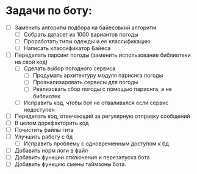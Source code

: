 # Задачи по боту:
- [ ] Заменить алгоритм подбора на байесовкий алгоритм
    - [ ] Собрать датасет из 1000 вариантов погоды
    - [ ] Проработать типы одежды и ее классификацию
    - [ ] Написать классификатор Байеса
- [ ] Переделать парсинг погоды (заменить использование библиотеки на свой код)
    - [ ] Сделать выбор погодного сервиса
        - [ ] Продумать архитектуру модуля париснга погоды
        - [ ] Проанализировать сервисы для погоды
        - [ ] Реализовать сбор погоды с помощью париснга, а не библиотек
    - [ ] Исправить код, чтобы бот не отваливался если сервис недоступен
- [ ] Переделать код, отвечающий за регулярную отправку сообщений
- [ ] В целом дорефакторить код
- [ ] Почистить файлы гита
- [ ] Улучшить работу с бд
  - [ ] Исправить проблему с одновременным доступом к бд
- [ ] Добавить норм логи в файл
- [ ] Добавить функции отключения и перезапуска бота
- [ ] Добавить функцию смены таймзоны бота.